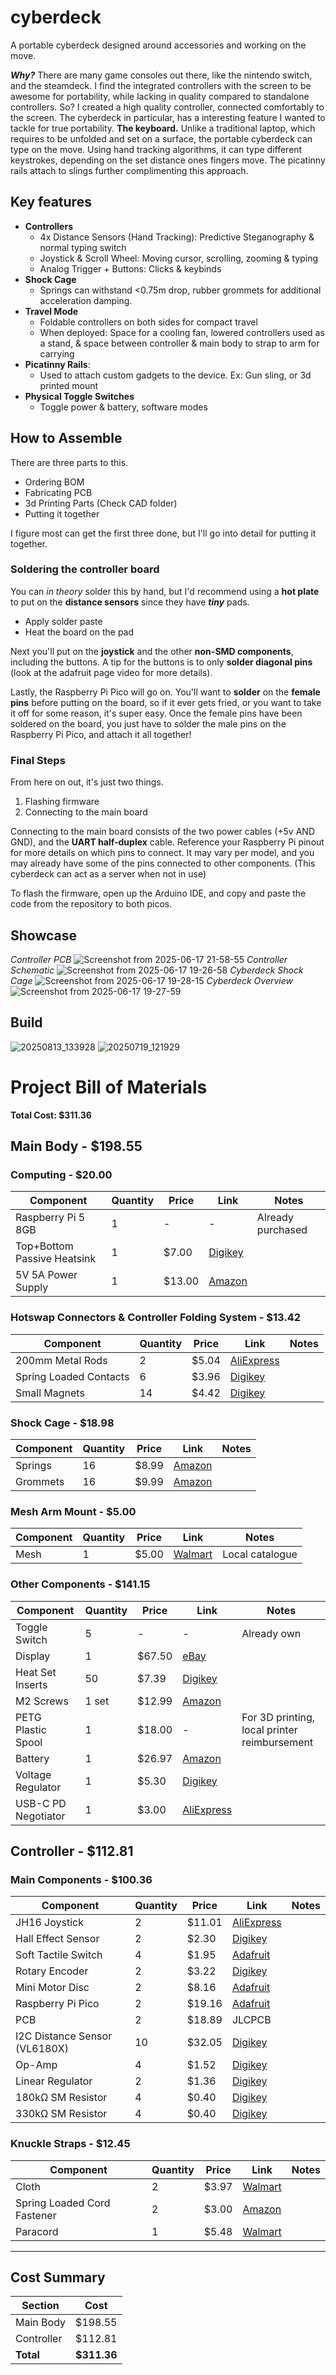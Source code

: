 # cyberdeck

A portable cyberdeck designed around accessories and working on the move.

***Why?***
There are many game consoles out there, like the nintendo switch, and the steamdeck. I find the integrated controllers with the screen to be awesome for portability, while lacking in quality compared to standalone controllers. So? I created a high quality controller, connected comfortably to the screen. The cyberdeck in particular, has a interesting feature I wanted to tackle for true portability. **The keyboard.** Unlike a traditional laptop, which requires to be unfolded and set on a surface, the portable cyberdeck can type on the move. Using hand tracking algorithms, it can type different keystrokes, depending on the set distance ones fingers move. The picatinny rails attach to slings further complimenting this approach.

## Key features
* **Controllers**
  * 4x Distance Sensors (Hand Tracking): Predictive Steganography & normal typing switch
  * Joystick & Scroll Wheel: Moving cursor, scrolling, zooming & typing
  * Analog Trigger + Buttons: Clicks & keybinds
* **Shock Cage**
  * Springs can withstand <0.75m drop, rubber grommets for additional acceleration damping.
* **Travel Mode**
  * Foldable controllers on both sides for compact travel
  * When deployed: Space for a cooling fan, lowered controllers used as a stand, & space between controller & main body to strap to arm for carrying
* **Picatinny Rails**:
  * Used to attach custom gadgets to the device. Ex: Gun sling, or 3d printed mount
* **Physical Toggle Switches**
  * Toggle power & battery, software modes

## How to Assemble

There are three parts to this.
* Ordering BOM
* Fabricating PCB
* 3d Printing Parts (Check CAD folder)
* Putting it together

I figure most can get the first three done, but I'll go into detail for putting it together.

### Soldering the controller board

You can *in theory* solder this by hand, but I'd recommend using a **hot plate** to put on the **distance sensors** since they have ***tiny*** pads.
* Apply solder paste
* Heat the board on the pad

Next you'll put on the **joystick** and the other **non-SMD components**, including the buttons. A tip for the buttons is to only **solder diagonal pins** (look at the adafruit page video for more details).

Lastly, the Raspberry Pi Pico will go on. You'll want to **solder** on the **female pins** before putting on the board, so if it ever gets fried, or you want to take it off for some reason, it's super easy. Once the female pins have been soldered on the board, you just have to solder the male pins on the Raspberry Pi Pico, and attach it all together!

### Final Steps

From here on out, it's just two things.

1. Flashing firmware
2. Connecting to the main board

Connecting to the main board consists of the two power cables (+5v AND GND), and the **UART half-duplex** cable. Reference your Raspberry Pi pinout for more details on which pins to connect. It may vary per model, and you may already have some of the pins connected to other components. (This cyberdeck can act as a server when not in use)

To flash the firmware, open up the Arduino IDE, and copy and paste the code from the repository to both picos.

## Showcase

*Controller PCB*
![Screenshot from 2025-06-17 21-58-55](https://github.com/user-attachments/assets/2efda4ce-ae8b-4322-828c-9a3c5b33a7dd)
*Controller Schematic*
![Screenshot from 2025-06-17 19-26-58](https://github.com/user-attachments/assets/3c258b73-d096-48af-bd67-9d11ff454e85)
*Cyberdeck Shock Cage* 
![Screenshot from 2025-06-17 19-28-15](https://github.com/user-attachments/assets/7286ffef-c5e1-44ff-914b-aecd7f85963c)
*Cyberdeck Overview*
![Screenshot from 2025-06-17 19-27-59](https://github.com/user-attachments/assets/55fd7a1e-4ec0-47d6-acad-c81c3e222f0d)

## Build

![20250813_133928](https://github.com/user-attachments/assets/54a68240-f36d-4994-bc58-3eef539d8ded)
![20250719_121929](https://github.com/user-attachments/assets/9f98e035-9722-4145-8a54-4fbb55da86a3)




# Project Bill of Materials

**Total Cost: $311.36**

## Main Body - $198.55

### Computing - $20.00

| Component                   | Quantity | Price  | Link                                                                                  | Notes             |
| --------------------------- | -------- | ------ | ------------------------------------------------------------------------------------- | ----------------- |
| Raspberry Pi 5 8GB          | 1        | -      | -                                                                                     | Already purchased |
| Top+Bottom Passive Heatsink | 1        | $7.00  | [Digikey](https://www.digikey.com/en/products/detail/edatec/ED-PI5CASE-OS/21769633)   |                   |
| 5V 5A Power Supply          | 1        | $13.00 | [Amazon](https://www.amazon.com/GeeekPi-Power-Supply-Raspberry-Adapter/dp/B0CQ2DL2RW) |                   |

### Hotswap Connectors & Controller Folding System - $13.42

| Component              | Quantity | Price | Link                                                                                                              | Notes |
| ---------------------- | -------- | ----- | ----------------------------------------------------------------------------------------------------------------- | ----- |
| 200mm Metal Rods       | 2        | $5.04 | [AliExpress](https://www.aliexpress.us/item/3256806550938490.html)                                                |       |
| Spring Loaded Contacts | 6        | $3.96 | [Digikey](https://www.digikey.com/en/products/detail/mill-max-manufacturing-corp/0906-2-15-20-75-14-11-0/1147050) |       |
| Small Magnets          | 14       | $4.42 | [Digikey](https://www.digikey.com/en/products/detail/radial-magnets-inc/8193/555328)                              |       |

### Shock Cage - $18.98

| Component | Quantity | Price | Link                                                                                                                     | Notes |
| --------- | -------- | ----- | ------------------------------------------------------------------------------------------------------------------------ | ----- |
| Springs   | 16       | $8.99 | [Amazon](https://www.amazon.com/Dianrui-Compression-Assortment-Mechanical-K-P-051-300/dp/B0BVTDP29W/143-1548753-7471335) |       |
| Grommets  | 16       | $9.99 | [Amazon](https://www.amazon.com/200PCS-Grommet-Electrical-Firewall-Assortment/dp/B08CD9KGHN)                             |       |

### Mesh Arm Mount - $5.00

| Component | Quantity | Price | Link                                                                                                                     | Notes           |
| --------- | -------- | ----- | ------------------------------------------------------------------------------------------------------------------------ | --------------- |
| Mesh      | 1        | $5.00 | [Walmart](https://www.walmart.com/ip/Polyester-Knit-Diamond-Mesh-Fabric-Black-Sheer-Polyester-63-By-The-Yard/2555999935) | Local catalogue |

### Other Components - $141.15

| Component           | Quantity | Price  | Link                                                                                            | Notes                                        |
| ------------------- | -------- | ------ | ----------------------------------------------------------------------------------------------- | -------------------------------------------- |
| Toggle Switch       | 5        | -      | -                                                                                               | Already own                                  |
| Display             | 1        | $67.50 | [eBay](https://www.ebay.com/itm/267231078389)                                                   |                                              |
| Heat Set Inserts    | 50       | $7.39  | [Digikey](https://www.digikey.com/en/products/detail/tri-star-industries-inc/M20X157C/13535373) |                                              |
| M2 Screws           | 1 set    | $12.99 | [Amazon](https://www.amazon.com/DYWISHKEY-Pieces-Stainless-Phillips-Screws/dp/B07W5J4WC9)       |                                              |
| PETG Plastic Spool  | 1        | $18.00 | -                                                                                               | For 3D printing, local printer reimbursement |
| Battery             | 1        | $26.97 | [Amazon](https://www.amazon.com/INIU-Portable-20000mAh-High-speed-Flashlight/dp/B07YPY31FL)     |                                              |
| Voltage Regulator   | 1        | $5.30  | [Digikey](https://www.digikey.com/en/products/detail/dfrobot/DFR1015/18069278)                  |                                              |
| USB-C PD Negotiator | 1        | $3.00  | [AliExpress](https://www.aliexpress.us/item/3256806276110723.html)                              |                                              |

## Controller - $112.81

### Main Components - $100.36

| Component                     | Quantity | Price  | Link                                                                                                | Notes |
| ----------------------------- | -------- | ------ | --------------------------------------------------------------------------------------------------- | ----- |
| JH16 Joystick                 | 2        | $11.01 | [AliExpress](https://www.aliexpress.com/i/3256808274885275.html)                                    |       |
| Hall Effect Sensor            | 2        | $2.30  | [Digikey](https://www.digikey.com/en/products/detail/allegro-microsystems/A1315LLHLX-5-T/8032467)   |       |
| Soft Tactile Switch           | 4        | $1.95  | [Adafruit](https://www.adafruit.com/product/3101)                                                   |       |
| Rotary Encoder                | 2        | $3.22  | [Digikey](https://www.digikey.com/en/products/detail/tt-electronics-bi/EN12-VN20AF20/2408775?gQT=2) |       |
| Mini Motor Disc               | 2        | $8.16  | [Adafruit](https://www.adafruit.com/product/1201)                                                   |       |
| Raspberry Pi Pico             | 2        | $19.16 | [Adafruit](https://www.adafruit.com/product/5544)                                                   |       |
| PCB                           | 2        | $18.89 | JLCPCB                                                                                              |       |
| I2C Distance Sensor (VL6180X) | 10       | $32.05 | [Digikey](https://www.digikey.com/en/products/detail/stmicroelectronics/VL53L4CDV0DH-1/16123783)    |       |
| Op-Amp                        | 4        | $1.52  | [Digikey](https://www.digikey.com.br/en/products/detail/texas-instruments/LMV358IDR/381251)         |       |
| Linear Regulator              | 2        | $1.36  | [Digikey](https://www.digikey.com/en/products/detail/umw/AMS1117-3-3/17635254)                      |       |
| 180kΩ SM Resistor             | 4        | $0.40  | [Digikey](https://www.digikey.com/en/products/detail/yageo/RC0603JR-07180KL/726723)                 |       |
| 330kΩ SM Resistor             | 4        | $0.40  | [Digikey](https://www.digikey.com/en/products/detail/yageo/RC0603JR-07330KL/726770)                 |       |

### Knuckle Straps - $12.45

| Component                   | Quantity | Price | Link                                                                                                                     | Notes |
| --------------------------- | -------- | ----- | ------------------------------------------------------------------------------------------------------------------------ | ----- |
| Cloth                       | 2        | $3.97 | [Walmart](https://www.walmart.com/ip/Dritz-Hanked-Non-Roll-Woven-Elastic-Black-Sewing-Fasteners/5226743025)              |       |
| Spring Loaded Cord Fastener | 2        | $3.00 | [Amazon](https://www.amazon.com/Cord-Upgraded-Fastener-Shoelaces-Drawstrings/dp/B08JTZPQRY)                              |       |
| Paracord                    | 1        | $5.48 | [Walmart](https://www.walmart.com/ip/Ozark-Trail-50-Foot-1100lbs-Paracord-Rope-100-Polyester-Black-Model-2112/311952813) |       |

---

## Cost Summary

| Section    | Cost        |
| ---------- | ----------- |
| Main Body  | $198.55     |
| Controller | $112.81     |
| **Total**  | **$311.36** |

